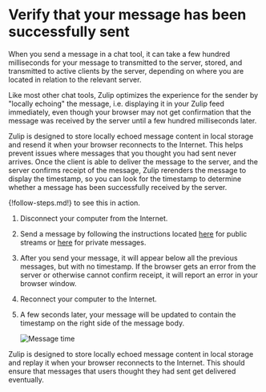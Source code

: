# Verify that your message has been successfully sent

When you send a message in a chat tool, it can take a few hundred milliseconds
for your message to transmitted to the server, stored, and transmitted to active
clients by the server, depending on where you are located in relation to the
relevant server.

Like most other chat tools, Zulip optimizes the experience for the
sender by "locally echoing" the message, i.e. displaying it in your
Zulip feed immediately, even though your browser may not get
confirmation that the message was received by the server until a few
hundred milliseconds later.

Zulip is designed to store locally echoed message content in local
storage and resend it when your browser reconnects to the Internet.
This helps prevent issues where messages that you thought you had sent
never arrives.  Once the client is able to deliver the message to the
server, and the server confirms receipt of the message, Zulip
rerenders the message to display the timestamp, so you can look for
the timestamp to determine whether a message has been successfully
received by the server.

{!follow-steps.md!} to see this in action.

1. Disconnect your computer from the Internet.

2. Send a message by following the instructions located
[here](/help/send-a-stream-message) for public streams or
[here](/help/send-a-private-message) for private messages.

3. After you send your message, it will appear below all the previous
messages, but with no timestamp.  If the browser gets an error from
the server or otherwise cannot confirm receipt, it will report an
error in your browser window.

4. Reconnect your computer to the Internet.

5. A few seconds later, your message will be updated to contain the
timestamp on the right side of the message body.

    ![Message time](/static/images/help/message-exact-time.png)

Zulip is designed to store locally echoed message content in local
storage and replay it when your browser reconnects to the Internet.
This should ensure that messages that users thought they had sent get
delivered eventually.
